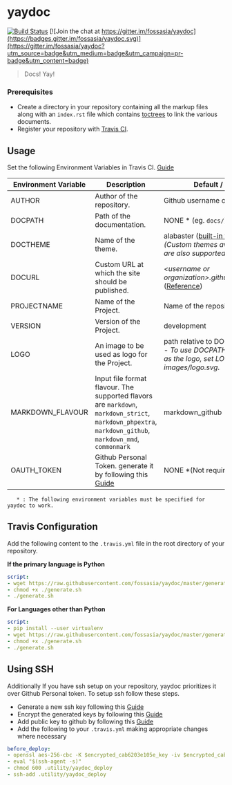 # yaydoc
[![Build Status](https://travis-ci.org/fossasia/yaydoc.svg?branch=master)](https://travis-ci.org/fossasia/yaydoc)
[![Join the chat at https://gitter.im/fossasia/yaydoc](https://badges.gitter.im/fossasia/yaydoc.svg)](https://gitter.im/fossasia/yaydoc?utm_source=badge&utm_medium=badge&utm_campaign=pr-badge&utm_content=badge)

> Docs! Yay!

### Prerequisites
- Create a directory in your repository containing all the markup files along with an `index.rst` file which contains [toctrees](http://www.sphinx-doc.org/en/stable/markup/toctree.html) to link the various documents.
- Register your repository with [Travis CI](https://travis-ci.org).

## Usage
Set the following Environment Variables in Travis CI. [Guide](https://docs.travis-ci.com/user/environment-variables/#Defining-Variables-in-Repository-Settings)     

| Environment Variable | Description                                       | Default / FORMAT  |
|----------------------| ------------------------------------------------- |-------------------|
| AUTHOR               | Author of the repository.                         | Github username or organization |
| DOCPATH              | Path of the documentation.                        | NONE * (eg. `docs/`) |
| DOCTHEME             | Name of the theme.                                | alabaster ([built-in themes](http://www.sphinx-doc.org/en/stable/theming.html#builtin-themes)) / <i>(Custom themes available in PyPi are also supported)</i>| 
| DOCURL               | Custom URL at which the site should be published. | <i>\<username or organization>.github.io/\<reponame></i> ([Reference](https://help.github.com/articles/using-a-custom-domain-with-github-pages/)) |
| PROJECTNAME          | Name of the Project.                              | Name of the repository |
| VERSION              | Version of the Project.                           | development |
| LOGO                 | An image to be used as logo for the Project.      | path relative to DOCPATH. *example* - <i>To use DOCPATH/images/logo.svg as the logo, set LOGO as images/logo.svg</i>.|
| MARKDOWN_FLAVOUR     | Input file format flavour. The supported flavors are  `markdown`, `markdown_strict`, `markdown_phpextra`, `markdown_github`, `markdown_mmd`, `commonmark`| markdown_github   |
| OAUTH_TOKEN          | Github Personal Token. generate it by following this [Guide](https://help.github.com/articles/creating-a-personal-access-token-for-the-command-line/)  | NONE *(Not required If using ssh) |

```
   * : The following environment variables must be specified for yaydoc to work. 
```

## Travis Configuration
Add the following content to the `.travis.yml` file in the root directory of your repository.

**If the primary language is Python**
```yaml
script:
- wget https://raw.githubusercontent.com/fossasia/yaydoc/master/generate.sh
- chmod +x ./generate.sh
- ./generate.sh
```

**For Languages other than Python**

```yaml
script:
- pip install --user virtualenv
- wget https://raw.githubusercontent.com/fossasia/yaydoc/master/generate.sh
- chmod +x ./generate.sh
- ./generate.sh
```

## Using SSH
Additionally If you have ssh setup on your repository, yaydoc prioritizes it over Github Personal token. To setup ssh follow these steps. 

- Generate a new ssh key following this [Guide](https://help.github.com/articles/generating-a-new-ssh-key-and-adding-it-to-the-ssh-agent/#generating-a-new-ssh-key)
- Encrypt the generated keys by following this [Guide](https://docs.travis-ci.com/user/encrypting-files/#Automated-Encryption)
- Add public key to github by following this [Guide](https://help.github.com/articles/adding-a-new-ssh-key-to-your-github-account/)
- Add the following to your `.travis.yml` making appropriate changes where necessary

```yaml
before_deploy:
- openssl aes-256-cbc -K $encrypted_cab6203e105e_key -iv $encrypted_cab6203e105e_iv -in .utility/yaydoc_deploy.enc -out .utility/yaydoc_deploy -d
- eval "$(ssh-agent -s)"
- chmod 600 .utility/yaydoc_deploy
- ssh-add .utility/yaydoc_deploy
```
